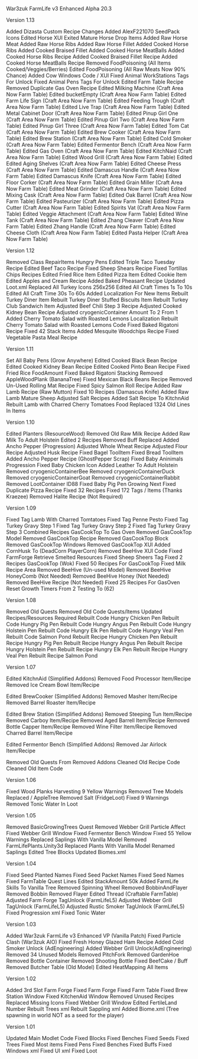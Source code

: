 War3zuk FarmLife v3 Enhanced Alpha 20.3

Version 1.13

Added Dizasta Custom Recipe Changes
Added AlexF221070 SeedPack Icons
Edited Horse XUI
Exited Mature Horse Drop Items
Added Raw Horse Meat
Added Raw Horse Ribs
Added Raw Horse Fillet
Added Cooked Horse Ribs
Added Cooked Braised Fillet
Added Cooked Horse MeatBalls
Added Cooked Horse Ribs Recipe
Added Cooked Braised Fillet Recipe
Added Cooked Horse MeatBalls Recipe
Removed FoodPoisoning (All Items Cooked/Veggies/Berries)
Edited FoodPoisoning (All Raw Meats Now 90% Chance)
Added Cow Windows Code / XUI
Fixed Animal WorkStations Tags For Unlock
Fixed Animal Pens Tags For Unlock
Edited Farm Table Recipe
Removed Duplicate Gas Oven Recipe
Edited Milking Machine (Craft Area Now Farm Table)
Edited bucketEmpty (Craft Area Now Farm Table)
Edited Farm Life Sign (Craft Area Now Farm Table)
Edited Feeding Trough (Craft Area Now Farm Table)
Edited Live Trap (Craft Area Now Farm Table)
Edited Metal Cabinet Door (Craft Area Now Farm Table)
Edited Pinup Girl One (Craft Area Now Farm Table)
Edited Pinup Girl Two (Craft Area Now Farm Table)
Edited Pinup Girl Three (Craft Area Now Farm Table)
Edited Tom Cat (Craft Area Now Farm Table)
Edited Brew Cooker (Craft Area Now Farm Table)
Edited Brew Station (Craft Area Now Farm Table)
Edited Cold Smoker (Craft Area Now Farm Table)
Edited Fermentor Bench (Craft Area Now Farm Table)
Edited Gas Oven (Craft Area Now Farm Table)
Edited KitchNaid (Craft Area Now Farm Table)
Edited Wood Grill (Craft Area Now Farm Table)
Edited Edited Aging Shelves (Craft Area Now Farm Table)
Edited Cheese Press (Craft Area Now Farm Table)
Edited Damascus Handle (Craft Area Now Farm Table)
Edited Damascus Knife (Craft Area Now Farm Table)
Edited Floor Corker (Craft Area Now Farm Table)
Edited Grain Miller (Craft Area Now Farm Table)
Edited Meat Grinder (Craft Area Now Farm Table)
Edited Mixing Cask (Craft Area Now Farm Table)
Edited Oak Barrel (Craft Area Now Farm Table)
Edited Pasteurizer (Craft Area Now Farm Table)
Edited Pizza Cutter (Craft Area Now Farm Table)
Edited Spirits Vat (Craft Area Now Farm Table)
Edited Veggie Attachment (Craft Area Now Farm Table)
Edited Wine Tank (Craft Area Now Farm Table)
Edited Zhang Cleaver (Craft Area Now Farm Table)
Edited Zhang Handle (Craft Area Now Farm Table)
Edited Cheese Cloth (Craft Area Now Farm Table)
Edited Pasta Helper (Craft Area Now Farm Table)

Version 1.12

Removed Class RepairItems Hungry Pens
Edited Triple Taco Tuesday Recipe
Edited Beef Taco Recipe
Fixed Sheep Shears Recipe
Fixed Tortillas Chips Recipes
Edited Fried Rice Item
Edited Pizza Item
Edited Cookie Item
Edited Apples and Cream Recipe
Added Baked Pheasant Recipe
Updated Loot.xml
Replaced All Turkey Icons 256x256
Edited All Craft Times 1s To 10s
Edited All Craft Time 30s To 60s
Added Localization For New Items
Rebuilt Turkey Diner Item
Rebuilt Turkey Diner Stuffed Biscuits Item
Rebuilt Turkey Club Sandwich Item
Adjusted Beef Chili Step 3 Recipe
Adjusted Cooked Kidney Bean Recipe
Adjusted cryogenicContainer Amount To 2 From 1
Added Cherry Tomato Salad with Roasted Lemons Localization
Rebuilt Cherry Tomato Salad with Roasted Lemons Code
Fixed Baked Rigatoni Recipe
Fixed 42 Stack Items
Added Mesquite Woodchips Recipe
Fixed Vegetable Pasta Meal Recipe

Version 1.11

Set All Baby Pens (Grow Anywhere)
Edited Cooked Black Bean Recipe
Edited Cooked Kidney Bean Recipe
Edited Cooked Pinto Bean Recipe
Fixed Fried Rice FoodAmount
Fixed Baked Rigatoni Stacking
Removed AppleWoodPlank (BananaTree)
Fixed Mexican Black Beans Recipe
Removed Un-Used Rolling Mat Recipe
Fixed Spicy Salmon Roll Recipe
Added Raw Lamb Recipe (Raw Mutton)
Fixed 10 Recipes (Damascus Knife)
Added Raw Lamb Mature Sheep
Adjusted Salt Recipes
Added Salt Recipe To KitchnAid
Rebuilt Lamb with Charred Cherry Tomatoes Food
Replaced 1324 Old Lines In Items

Version 1.10

Edited Planters (ResourceWood)
Removed Old Raw Milk Recipe
Added Raw Milk To Adult Holstein
Edited 2 Recipes Removed Buff Replaced
Added Ancho Pepper (Progression)
Adjusted Whole Wheat Recipe
Adjusted Flour Recipe
Adjusted Husk Recipe
Fixed Bagel ToolItem
Fixed Bread ToolItem
Added Ancho Pepper Recipe (GhostPepper Scrap)
Fixed Baby Aninimals Progression
Fixed Baby Chicken Icon
Added Leather To Adult Holstein
Removed cryogenicContainerBee
Removed cryogenicContainerDuck
Removed cryogenicContainerGoat
Removed cryogenicContainerRabbit
Removed LootContainer ID88
Fixed Baby Pig Pen Growing Next
Fixed Duplicate Pizza Recipe
Fixed 32 Recipes
Fixed 172 Tags / Items (Thanks Kraezee)
Removed Halite Recipe (Not Required)

Version 1.09

Fixed Tag Lamb With Charred Tomtatoes
Fixed Tag Penne Pesto
Fixed Tag Turkey Gravy Step 1
Fixed Tag Turkey Gravy Step 2
Fixed Tag Turkey Gravy Step 3
Combined Recipes GasCookTop To Gas Oven
Removed GasCookTop Model
Removed GasCookTop Recipe
Removed GasCookTop Block
Removed GasCookTop Windows
Removed GasCookTop XUI
Added CornHusk To (DeadCorn PlayerCorn)
Removed BeeHive XUI Code
Fixed FarmForge Retrieve Smelted Resources
Fixed Sheep Sheers Tag
Fixed 2 Recipes GasCookTop (Wok)
Fixed 50 Recipes For GasCookTop
Fixed Milk Recipe Area
Removed BeeHive (Un-used Model)
Removed BeeHive HoneyComb (Not Needed)
Removed BeeHive Honey (Not Needed)
Removed BeeHive Recipe (Not Needed)
Fixed 25 Recipes For GasOven
Reset Growth Timers From 2 Testing To (62)

Version 1.08

Removed Old Quests
Removed Old Code Quests/Items
Updated Recipes/Resources Required
Rebuilt Code Hungry Chicken Pen
Rebuilt Code Hungry Pig Pen
Rebuilt Code Hungry Angus Pen
Rebuilt Code Hungry Holstein Pen
Rebuilt Code Hungry Elk Pen
Rebuilt Code Hungry Veal Pen
Rebuilt Code Salmon Pond
Rebuilt Recipe Hungry Chicken Pen
Rebuilt Recipe Hungry Pig Pen
Rebuilt Recipe Hungry Angus Pen
Rebuilt Recipe Hungry Holstein Pen
Rebuilt Recipe Hungry Elk Pen
Rebuilt Recipe Hungry Veal Pen
Rebuilt Recipe Salmon Pond

Version 1.07

Edited KitchnAid (Simplified Addons)
Removed Food Processor Item/Recipe
Removed Ice Cream Bowl Item/Recipe

Edited BrewCooker (Simplified Addons)
Removed Masher Item/Recipe
Removed Barrel Roaster Item/Recipe

Edited Brew Station (Simplified Addons)
Removed Steeping Tun Item/Recipe
Removed Carboy Item/Recipe
Removed Aged Barrell Item/Recipe
Removed Bottle Capper Item/Recipe
Removed Wine Filter Item/Recipe
Removed Charred Barrel Item/Recipe

Edited Fermentor Bench (Simplified Addons)
Removed Jar Airlock Item/Recipe

Removed Old Quests From Removed Addons
Cleaned Old Recipe Code
Cleaned Old Item Code

Version 1.06

Fixed Wood Planks Harvesting
9 Yellow Warnings Removed
Tree Models Replaced / AppleTree
Removed Salt (FridgeLoot)
Fixed 9 Warnings
Removed Tonic Water In Loot

Version 1.05

Removed BasicGrowingTrees Quest
Removed Webber Grill Particle Affect
Fixed Webber Grill Window
Fixed Fermentor Bench Window
Fixed 55 Yellow Warnings
Replaced Saplings With Vanilla Model
Removed FarmLifePlants.Unity3d
Replaced Plants With Vanilla Model
Renamed Saplings
Edited Tree Blocks
Updated Biomes.xml

Version 1.04

Fixed Seed Planted Names
Fixed Seed Packet Names
Fixed Seed Names
Fixed FarmTable Quest Lines
Edited StackAmount 50k
Added FarmLife Skills To Vanilla Tree
Removed Spinning Wheel
Removed BobbinAndFlayer
Removed Bobbin
Removed Flayer
Edited Thread (Craftable FarmTable)
Adjusted Farm Forge TagUnlock (FarmLifeL5)
Adjusted Webber Grill TagUnlock (FarmLifeL5)
Adjusted Rustic Smoker TagUnlock (FarmLifeL5)
Fixed Progression xml
Fixed Tonic Water

Version 1.03

Added War3zuk FarmLife v3 Enhanced VP (Vanilla Patch)
Fixed Particle Clash (War3zuk AIO)
Fixed Fresh Honey Glazed Ham Recipe
Added Cold Smoker Unlock (AdEngineering)
Added Webber Grill Unlock(AdEngineering)
Removed 34 Unused Models
Removed PitchFork
Removed GardenHoe
Removed Bottle Container
Removed Shooting Bottle
Fixed BeefCake / Buff
Removed Butcher Table (Old Model)
Edited HeatMapping All Items

Version 1.02

Added 3rd Slot Farm Forge
Fixed Farm Forge
Fixed Farm Table
Fixed Brew Station Window
Fixed KitchenAid Window
Removed Unused Recipes
Replaced Missing Icons
Fixed Webber Grill Window
Edited FertileLand Number
Rebuilt Trees xml
Rebuilt Sappling xml
Added Biome.xml (Tree spawning in world NOT as a seed for the player)

Version 1.01

Updated Main Modlet Code
Fixed Blocks
Fixed Benches
Fixed Seeds
Fixed Trees
Fixed Most items
Fixed Pens
Fixed Benches
Fixed Buffs
Fixed Windows xml
Fixed UI xml
Fixed Loot